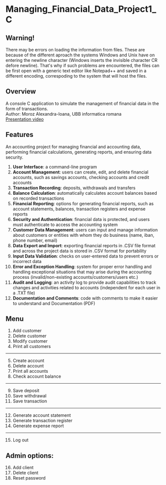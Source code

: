 # Managing_Financial_Data_Project1_C

## Warning! 
There may be errors on loading the information from files. These are because of the different aproach the systems Windows and Unix have on entering the newline character (Windows inserts the invisible character CR defore newline). That's why if such problems are encountered, the files can be first open with a generic text editor like Notepad++ and saved in a different encoding, correspoding to the system that will host the files.

## Overview
A console C application to simulate the management of financial data in the form of transactions.\
Author: Moroz Alexandra-Ioana, UBB informatica romana\
[Presentation video](https://ubbcluj-my.sharepoint.com/:v:/g/personal/alexandra_moroz_stud_ubbcluj_ro/EQrHprpL2hNGkVHVDDmraggBG20VwL6dqqzolMavg9al9w?nav=eyJyZWZlcnJhbEluZm8iOnsicmVmZXJyYWxBcHAiOiJPbmVEcml2ZUZvckJ1c2luZXNzIiwicmVmZXJyYWxBcHBQbGF0Zm9ybSI6IldlYiIsInJlZmVycmFsTW9kZSI6InZpZXciLCJyZWZlcnJhbFZpZXciOiJNeUZpbGVzTGlua0NvcHkifX0&e=rp2qTE)

## Features
An  accounting project for managing financial and accounting data, performing financial calculations, generating reports, and ensuring data security.
1. **User Interface**: a command-line program
2. **Account Management**: users can create, edit, and delete financial accounts, such as savings accounts, checking accounts and credit accounts
3. **Transaction Recording**: deposits, withdrawals and transfers
4. **Balance Calculation**: automatically calculates account balances based on recorded transactions
5. **Financial Reporting**: options for generating financial reports, such as account statements, balances, transaction registers and expense reports
6. **Security and Authentication**: financial data is protected, and users must authenticate to access the accounting system
7. **Customer Data Management**: users can input and manage information about customers or entities with whom they do business (name, iban, phone number, email)
8. **Data Export and Import**: exporting financial reports in .CSV file format and across the project data is stored in .CSV format for portability
9. **Input Data Validation**: checks on user-entered data to prevent errors or incorrect data
10. **Error and Exception Handling**: system for proper error handling and handling exceptional situations that may arise during the accounting process (invalid/non-existing accounts/customers/users etc.)
11. **Audit and Logging**: an activity log to provide audit capabilities to track changes and activities related to accounts (independent for each user in a .TXT file)
12. **Documentation and Comments**: code with comments to make it easier to understand and Documentation (PDF)
    
## Menu
1. Add customer                           
2. Delete customer                        
3. Modify customer                        
4. Print all customers                    
---------------------------------------------
5. Create account                         
6. Delete account                         
7. Print all accounts                     
8. Check account balance                  
---------------------------------------------
9. Save deposit                           
10. Save withdrawal                       
11. Save transaction                      
---------------------------------------------
12. Generate account statement            
13. Generate transaction register     
14. Generate expense report             
---------------------------------------------
15. Log out                               

## Admin options:                            
16. Add client
17. Delete client
18. Reset password                           
